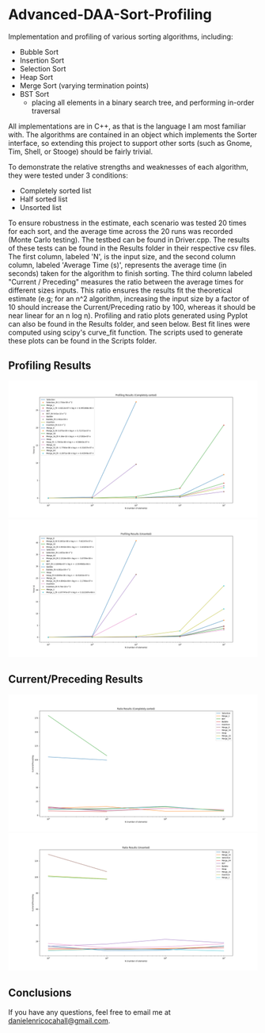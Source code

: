 # Advanced-DAA-Sort-Profiling
Implementation and profiling of various sorting algorithms, including:

* Bubble Sort
* Insertion Sort
* Selection Sort
* Heap Sort
* Merge Sort (varying termination points)
* BST Sort
  * placing all elements in a binary search tree, and performing in-order traversal
 
 
All implementations are in C++, as that is the language I am most familiar with. The algorithms are contained in an object which implements the Sorter interface, so extending this project to support other sorts (such as Gnome, Tim, Shell, or Stooge) should be fairly trivial.
 
 To demonstrate the relative strengths and weaknesses of each algorithm, they were tested under 3 conditions:
 * Completely sorted list
 * Half sorted list
 * Unsorted list
 
 To ensure robustness in the estimate, each scenario was tested 20 times for each sort, and the average time across the 20 runs was recorded (Monte Carlo testing). The testbed can be found in Driver.cpp. The results of these tests can be found in the Results folder in their respective csv files. The first column, labeled 'N', is the input size, and the second column column, labeled 'Average Time (s)', represents the average time (in seconds) taken for the algorithm to finish sorting. The third column labeled "Current / Preceding" measures the ratio between the average times for different sizes inputs. This ratio ensures the results fit the theoretical estimate (e.g; for an n^2 algorithm, increasing the input size by a factor of 10 should increase the Current/Preceding ratio by 100, whereas it should be near linear for an n log n). Profiling and ratio plots generated using Pyplot can also be found in the Results folder, and seen below. Best fit lines were computed using scipy's curve_fit function. The scripts used to generate these plots can be found in the Scripts folder.
 
 ## Profiling Results ##
![alt text](https://github.com/danielenricocahall/Advanced-DAA-Sort-Profiling/blob/master/Results/Completely_Sorted_Profiling_Results.png)
 ![alt text](https://github.com/danielenricocahall/Advanced-DAA-Sort-Profiling/blob/master/Results/Unsorted_Profiling_Results.png)
 
 ## Current/Preceding Results ##
![alt text](https://github.com/danielenricocahall/Advanced-DAA-Sort-Profiling/blob/master/Results/Completely_Sorted_Ratio_Results.png)
 ![alt text](https://github.com/danielenricocahall/Advanced-DAA-Sort-Profiling/blob/master/Results/Unsorted_Ratio_Results.png)
 
 ## Conclusions ##
 If you have any questions, feel free to email me at danielenricocahall@gmail.com.
 
